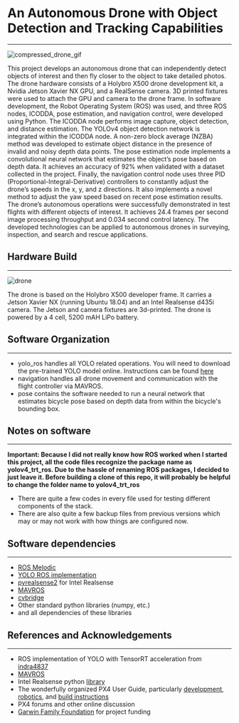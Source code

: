 # An Autonomous Drone with Object Detection and Tracking Capabilities
---
![compressed_drone_gif](https://user-images.githubusercontent.com/72675667/172076750-efa2506a-fff8-4650-85dd-bdd58eacc917.gif)

This project develops an autonomous drone that can independently detect objects of interest and then fly closer to the object to take detailed photos. The drone hardware consists of a Holybro X500 drone development kit, a Nvidia Jetson Xavier NX GPU, and a RealSense camera. 3D printed fixtures were used to attach the GPU and camera to the drone frame. In software development, the Robot Operating System (ROS) was used, and three ROS nodes, ICODDA, pose estimation, and navigation control, were developed using Python. The ICODDA node performs image capture, object detection, and distance estimation. The YOLOv4 object detection network is integrated within the ICODDA node. A non-zero block average (NZBA) method was developed to estimate object distance in the presence of invalid and noisy depth data points. The pose estimation node implements a convolutional neural network that estimates the object’s pose based on depth data. It achieves an accuracy of 92% when validated with a dataset collected in the project. Finally, the navigation control node uses three PID (Proportional-Integral-Derivative) controllers to constantly adjust the drone’s speeds in the x, y, and z directions. It also implements a novel method to adjust the yaw speed based on recent pose estimation results. The drone’s autonomous operations were successfully demonstrated in test flights with different objects of interest. It achieves 24.4 frames per second image processing throughput and 0.034 second control latency. The developed technologies can be applied to autonomous drones in surveying, inspection, and search and rescue applications.

## Hardware Build
---
![drone](https://user-images.githubusercontent.com/72675667/172074330-7ff0d968-c56f-4e0d-9970-9335f7b6fd1d.jpg)

The drone is based on the Holybro X500 developer frame. It carries a Jetson Xavier NX (running Ubuntu 18.04) and an Intel Realsense d435i camera. The Jetson and camera fixtures are 3d-printed. The drone is powered by a 4 cell, 5200 mAH LiPo battery.

## Software Organization
---
- yolo_ros handles all YOLO related operations. You will need to download the pre-trained YOLO model online. Instructions can be found [here](https://github.com/indra4837/yolov4_trt_ros)
- navigation handles all drone movement and communication with the flight controller via MAVROS.
- pose contains the software needed to run a neural network that estimates bicycle pose based on depth data from within the bicycle's bounding box.

## Notes on software
---
**Important: Because I did not really know how ROS worked when I started this project, all the code files recognize the package name as yolov4_trt_ros. Due to the hassle of renaming ROS packages, I decided to just leave it. Before building a clone of this repo, it will probably be helpful to change the folder name to yolov4_trt_ros**
- There are quite a few codes in every file used for testing different components of the stack.
- There are also quite a few backup files from previous versions which may or may not work with how things are configured now.

## Software dependencies
---
- [ROS Melodic](http://wiki.ros.org/melodic) 
- [YOLO ROS implementation](https://github.com/indra4837/yolov4_trt_ros)
- [pyrealsense2](https://lieuzhenghong.com/how_to_install_librealsense_on_the_jetson_nx/) for Intel Realsense
- [MAVROS](https://docs.px4.io/v1.12/en/ros/mavros_installation.html)
- [cvbridge](http://wiki.ros.org/cv_bridge)
- Other standard python libraries (numpy, etc.)
- and all dependencies of these libraries

## References and Acknowledgements
---
- ROS implementation of YOLO with TensorRT acceleration from [indra4837](https://github.com/indra4837/yolov4_trt_ros)
- [MAVROS](http://wiki.ros.org/mavros)
- Intel Realsense python [library](https://github.com/IntelRealSense/librealsense)
- The wonderfully organized PX4 User Guide, particularly [development](https://docs.px4.io/v1.12/en/development/development.html), [robotics](https://docs.px4.io/v1.12/en/ros/ros1.html), and [build instructions](https://docs.px4.io/v1.12/en/frames_multicopter/holybro_x500_pixhawk4.html)
- PX4 forums and other online discussion
- [Garwin Family Foundation](https://garwinfamilyfoundation.org/) for project funding


